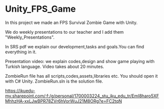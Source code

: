 # Unity_FPS_Game

In this project we made an FPS Survival Zombie Game with Unity.

We do weekly presentations to our teacher and I add them "Weekly_Presentations".

In SRS pdf we explain our development,tasks and goals.You can find everything in it.

Presentation video: we explain codes,design and show game playing with Turkish language.
Video takes about 20 minutes.

ZombieRun file has all scripts,codes,assets,libraries etc. You should open it
with C# Unity. ZombieRun.sln is the solution file.


https://ikuedu-my.sharepoint.com/:f:/g/personal/1700003224_stu_iku_edu_tr/EmI8haro5XFMhhzHA-xxLJwBPR78ZVr6hVorWuJ21M8ORg?e=FC2tqN
